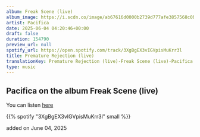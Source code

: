 ```yaml
---
album: Freak Scene (live)
album_image: https://i.scdn.co/image/ab67616d0000b2739d777afe3857568c0b721111
artist: Pacifica
date: 2025-06-04 04:20:46+00:00
draft: false
duration: 154790
preview_url: null
spotify_url: https://open.spotify.com/track/3XgBgEX3vIGVpisMuKrr3l
title: Premature Rejection (live)
translationKey: Premature Rejection (live)-Freak Scene (live)-Pacifica
type: music
---
```



## Pacifica on the album Freak Scene (live)

You can listen [here](https://open.spotify.com/track/3XgBgEX3vIGVpisMuKrr3l)

{{% spotify "3XgBgEX3vIGVpisMuKrr3l" small %}}

added on June 04, 2025